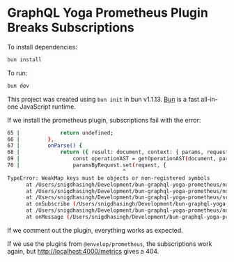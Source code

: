 # GraphQL Yoga Prometheus Plugin Breaks Subscriptions

To install dependencies:

```bash
bun install
```

To run:

```bash
bun dev
```

This project was created using `bun init` in bun v1.1.13. [Bun](https://bun.sh) is a fast all-in-one JavaScript runtime.

If we install the prometheus plugin, subscriptions fail with the error:

```bash
65 |             return undefined;
66 |         },
67 |         onParse() {
68 |             return ({ result: document, context: { params, request } }) => {
69 |                 const operationAST = getOperationAST(document, params.operationName);
70 |                 paramsByRequest.set(request, {
                                     ^
TypeError: WeakMap keys must be objects or non-registered symbols
      at /Users/snigdhasingh/Development/bun-graphql-yoga-prometheus/node_modules/@graphql-yoga/plugin-prometheus/esm/index.js:70:33
      at /Users/snigdhasingh/Development/bun-graphql-yoga-prometheus/node_modules/@envelop/core/esm/orchestrator.js:111:17
      at /Users/snigdhasingh/Development/bun-graphql-yoga-prometheus/src/index.ts:71:17
      at onSubscribe (/Users/snigdhasingh/Development/bun-graphql-yoga-prometheus/src/index.ts:60:23)
      at /Users/snigdhasingh/Development/bun-graphql-yoga-prometheus/node_modules/graphql-ws/lib/server.mjs:146:124
      at onMessage (/Users/snigdhasingh/Development/bun-graphql-yoga-prometheus/node_modules/graphql-ws/lib/server.mjs:51:61)


```

If we comment out the plugin, everything works as expected.

If we use the plugins from `@envelop/prometheus`, the subscriptions work again, but <http://localhost:4000/metrics> gives a 404.
